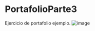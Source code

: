 # PortafolioParte3
Ejercicio de portafolio ejemplo.
![image](https://user-images.githubusercontent.com/54821048/157559145-bebb00ee-6aa8-4cd8-af1e-2f7a303ef514.png)
